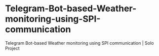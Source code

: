 # Telegram-Bot-based-Weather-monitoring-using-SPI-communication
Telegram Bot-based Weather monitoring using SPI communication | Solo Project
